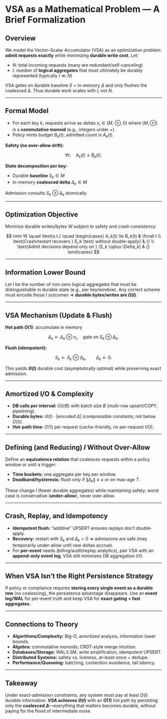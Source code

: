# VSA as a Mathematical Problem — A Brief Formalization

## Overview

We model the Vector–Scalar Accumulator (VSA) as an optimization problem: **admit requests exactly** while minimizing **durable write cost**. Let:

* $N$: total incoming requests (many are redundant/self-canceling)
* $I$: number of **logical aggregates** that must ultimately be durably represented (typically $I \ll N$)

VSA gates on durable baseline $S$ + in-memory $\Delta$ and only flushes the coalesced $\Delta$. Thus durable work scales with $I$, not $N$.

---

## Formal Model

* For each key $k$, requests arrive as deltas $x_i \in (M,\ \oplus, 0)$ where $(M,\oplus)$ is a **commutative monoid** (e.g., integers under $+$).
* Policy mints budget $B_k(t)$; admitted count is $A_k(t)$.

**Safety (no over-allow drift):**

$$
\forall t:\quad A_k(t) \le B_k(t).
$$

**State decomposition per key:**

* Durable **baseline** $S_k \in M$
* In-memory **coalesced delta** $\Delta_k \in M$

Admission consults $S_k \oplus \Delta_k$ atomically.

---

## Optimization Objective

Minimize durable writes/bytes $W$ subject to safety and crash consistency:

$$
\min W \quad \text{s.t.} \quad
\begin{cases}
A_k(t) \le B_k(t) & \forall t \\
\text{Crash/restart recovers } S_k \text{ without double-apply} & {} \\
\text{Admit decisions depend only on } (S_k \oplus \Delta_k) & {}
\end{cases}
$$

---

## Information Lower Bound

Let $I$ be the number of non-zero logical aggregates that must be distinguishable in durable state (e.g., per key/window).
Any correct scheme must encode those $I$ outcomes ⇒ **durable bytes/writes are $\Omega(I)$**.

---

## VSA Mechanism (Update & Flush)

**Hot path $O(1)$**: accumulate in memory

$$
\Delta_k \leftarrow \Delta_k \oplus x_i,\quad \text{gate on } S_k \oplus \Delta_k.
$$

**Flush (idempotent):**

$$
S_k \leftarrow S_k \oplus \Delta_k,\qquad \Delta_k \leftarrow 0.
$$

This yields **$\Theta(I)$** durable cost (asymptotically optimal) while preserving exact admission.

---

## Amortized I/O & Complexity

* **DB calls per interval:** $O(I/B)$ with batch size $B$ (multi-row upsert/COPY, pipelining).
* **Durable bytes:** $\Theta(I)\cdot \lvert \text{encoded } \Delta \rvert$ (compressible constants; not below $\Omega(I)$).
* **Hot-path time:** $O(1)$ per request (cache-friendly, no per-request I/O).

---

## Defining (and Reducing) $I$ Without Over-Allow

Define an **equivalence relation** that coalesces requests within a policy window or until a trigger:

* **Time buckets:** one aggregate per key per window.
* **Deadband/hysteresis:** flush only if $\lVert \Delta_k \rVert \ge \varepsilon$ or on max-age $T$.

These change $I$ (fewer durable aggregates) while maintaining safety; worst case is conservative (**under-allow**), never over-allow.

---

## Crash, Replay, and Idempotency

* **Idempotent flush:** “additive” UPSERT ensures replays don’t double-apply.
* **Recovery:** restart with $S_k$ and $\Delta_k=0$ ⇒ admissions are safe (may temporarily under-allow until new deltas accrue).
* For **per-event** needs (billing/audit/replay analytics), pair VSA with an **append-only event log**; VSA still minimizes DB aggregation I/O.

---

## When VSA Isn’t the Right Persistence Strategy

If policy or compliance requires **storing every single event as a durable row** (no coalescing), the persistence advantage disappears. Use an **event log/WAL** for per-event truth and keep VSA for **exact gating + fast aggregates**.

---

## Connections to Theory

* **Algorithms/Complexity:** Big-O, amortized analysis, information lower bounds.
* **Algebra:** commutative monoids; CRDT-style merge intuition.
* **Databases/Storage:** WAL/LSM, write amplification, idempotent UPSERT.
* **Distributed Systems:** safety vs. liveness, at-least-once + dedupe.
* **Performance/Queueing:** batching, contention avoidance, tail latency.

---

## Takeaway

Under exact-admission constraints, any system must pay at least $\Omega(I)$ durable information.
**VSA achieves $\Theta(I)$** with an **$O(1)$** hot path by persisting only the **coalesced $\Delta$**—everything that matters becomes durable, without paying for the flood of intermediate noise.
